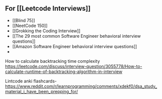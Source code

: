 
## For [[Leetcode Interviews]]

- [[Blind 75]]
- [[NeetCode 150]]
- [[Grokking the Coding Interview]]
- [[The 29 most common Software Engineer behavioral interview questions]]
- [[Amazon Software Engineer behavioral interview questions]]
- 



How to calculate backtracking time complexity https://leetcode.com/discuss/interview-question/3055778/How-to-calculate-runtime-of-backtracking-algorithm-in-interview


Lintcode
anki flashcards- https://www.reddit.com/r/learnprogramming/comments/xdekf0/dsa_study_material_i_have_been_prepping_for/
